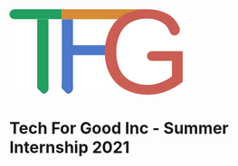 <img src= https://github.com/Nlege001/ReactiveRiskIdentification/blob/main/TechForGood_Logo.png.webp>


# Tech For Good Inc - Summer Internship 2021
